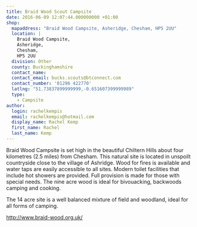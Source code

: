 ```yaml
---
title: Braid Wood Scout Campsite
date: 2016-06-09 12:07:44.000000000 +01:00
shop:
  mapaddress: "Braid Wood Campsite, Asheridge, Chesham, HP5 2UU"
  location: |
    Braid Wood Campsite,  
    Asheridge,  
    Chesham,  
    HP5 2UU
  division: Other
  county: Buckinghamshire
  contact_name: 
  contact_email: bucks.scouts@btconnect.com
  contact_number: '01296 422770'
  latlng: "51.73837899999999,-0.651607399999989"
  type:
    - Campsite
author:
  login: rachelkempis
  email: rachelkempis@hotmail.com
  display_name: Rachel Kemp
  first_name: Rachel
  last_name: Kemp
---
```

<p>Braid Wood Campsite is set high in the beautiful Chiltern Hills about four kilometres (2.5 miles) from Chesham. This natural site is located in unspoilt countryside close to the village of Ashridge. Wood for fires is available and water taps are easily accessible to all sites. Modern toilet facilities that include hot showers are provided. Full provision is made for those with special needs. The nine acre wood is ideal for bivouacking, backwoods camping and cooking.</p>
<p>The 14 acre site is a well balanced mixture of field and woodland, ideal for all forms of camping.</p>
<p><a href="http://www.braid-wood.org.uk/" target="_blank">http://www.braid-wood.org.uk/</a></p>
